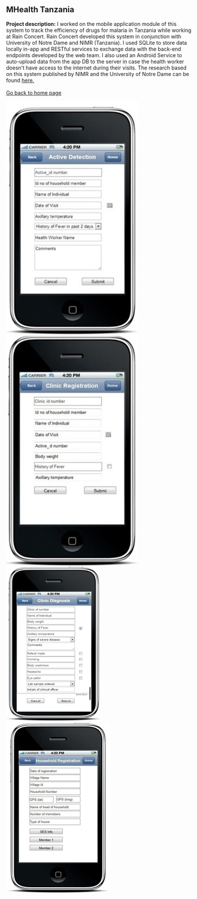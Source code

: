 ## MHealth Tanzania

**Project description:** I worked on the mobile application module of this system to track the efficiency of drugs for malaria in Tanzania while working at Rain Concert. Rain Concert developed this system in conjunction with University of Notre Dame and NIMR (Tanzania). I used SQLite to store data locally in-app and RESTful services to exchange data with the back-end endpoints developed by the web team. I also used an Android Service to auto-upload data from the app DB to the server in case the health worker doesn't have access to the internet during their visits. The research based on this system published by NIMR and the University of Notre Dame can be found [here.](https://www.ncbi.nlm.nih.gov/pmc/articles/PMC5540449/)
<br/><br/>
[Go back to home page](https://sam-ramakrishnan.github.io/)

<img src="images/i1.jpg?raw=true" width="360"/>    <img src="images/i2.jpg?raw=true" width="360"/> 
<img src="images/i3.jpg?raw=true"/>    <img src="images/householdregistration.jpg?raw=true" /> 

